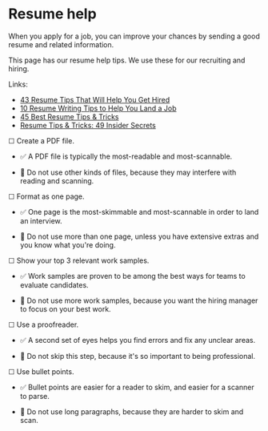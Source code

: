 # Resume help

When you apply for a job, you can improve your chances by sending a good resume and related information.

This page has our resume help tips. We use these for our recruiting and hiring.

Links:

* [43 Resume Tips That Will Help You Get Hired](https://www.themuse.com/advice/43-resume-tips-that-will-help-you-get-hired)
* [10 Resume Writing Tips to Help You Land a Job](https://www.indeed.com/career-advice/resumes-cover-letters/10-resume-writing-tips)
* [45 Best Resume Tips & Tricks](https://zety.com/blog/resume-tips)
* [Resume Tips & Tricks: 49 Insider Secrets](https://resumegenius.com/blog/resume-help/resume-tips)

☐ Create a PDF file.

* ✅ A PDF file is typically the most-readable and most-scannable.

* 🚫 Do not use other kinds of files, because they may interfere with reading and scanning.

☐ Format as one page.

* ✅ One page is the most-skimmable and most-scannable in order to land an interview. 

* 🚫 Do not use more than one page, unless you have extensive extras and you know what you're doing.

☐ Show your top 3 relevant work samples.

* ✅ Work samples are proven to be among the best ways for teams to evaluate candidates.

* 🚫 Do not use more work samples, because you want the hiring manager to focus on your best work.

☐ Use a proofreader.

* ✅ A second set of eyes helps you find errors and fix any unclear areas.

* 🚫 Do not skip this step, because it's so important to being professional.

☐ Use bullet points. 

* ✅ Bullet points are easier for a reader to skim, and easier for a scanner to parse.

* 🚫 Do not use long paragraphs, because they are harder to skim and scan.

